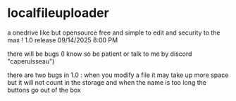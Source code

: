 # localfileuploader
a onedrive like but opensource free and simple to edit and security to the max ! 1.0 release  09/14/2025  8:00 PM

there will be bugs (I know so be patient or talk to me by discord "caperuisseau") 

there are two bugs in 1.0 : when you modify a file it may take up more space but it will not count in the storage and when the name is too long the buttons go out of the box
